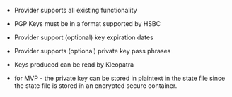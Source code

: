 - Provider supports all existing functionality

- PGP Keys must be in a format supported by HSBC
- Provider support (optional) key expiration dates
- Provider supports (optional) private key pass phrases

- Keys produced can be read by Kleopatra
- for MVP - the private key can be stored in plaintext in the state file since the state file is stored in an encrypted secure container.
